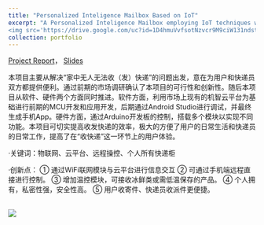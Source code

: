 ```yaml
---
title: "Personalized Inteligence Mailbox Based on IoT"
excerpt: "A Personalized Inteligence Mailbox employing IoT techniques with Android app controlling through cloud communication.<br/>
<img src='https://drive.google.com/uc?id=1D4hmuVvfsotNzvcr9M9ciW131ndst0du'>"
collection: portfolio
---
```


[Project Report](https://drive.google.com/file/d/1pkgOldaM7XNebm4VIxjci6i5ItowCfR8/view?usp=sharing)，
[Slides](https://drive.google.com/file/d/1rO6JXCQUvHgoOLkcrpfmUewfUFBIEI4H/view?usp=sharing)

本项目主要从解决“家中无人无法收（发）快递”的问题出发，意在为用户和快递员双方都提供便利。通过前期的市场调研确认了本项目的可行性和创新性。随后本项目从软件、硬件两个方面同时推进。软件方面，利用市场上现有的机智云平台为基础进行前期的MCU开发和应用开发，后期通过Android Studio进行调试，并最终生成手机App。硬件方面，通过Arduino开发板的控制，搭载多个模块以实现不同功能。本项目可切实提高收发快递的效率，极大的方便了用户的日常生活和快递员的日常工作，提高了在“收快递”这一环节上的用户体验。

·关键词：物联网、云平台、远程操控、个人所有快递柜

·创新点：
①	通过WiFi联网模块与云平台进行信息交互
②	可通过手机端远程直接进行控制。
③	增加温控模块，可接收冰鲜类或需低温保存的产品。
④	个人拥有，私密性强，安全性高。
⑤	用户收寄件、快递员收派件更便捷。

<br/>
<img src='https://drive.google.com/uc?id=1D4hmuVvfsotNzvcr9M9ciW131ndst0du'>



